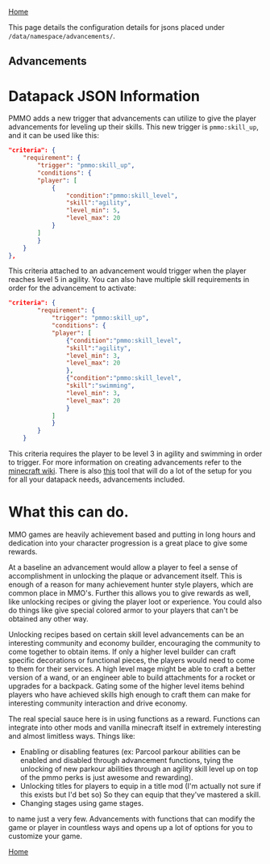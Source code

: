 [Home](../home.md)

This page details the configuration details for jsons placed under `/data/namespace/advancements/`.

## Advancements

# Datapack JSON Information

PMMO adds a new trigger that advancements can utilize to give the player advancements for leveling up their skills.
This new trigger is `pmmo:skill_up`, and it can be used like this:

```json
"criteria": {
    "requirement": {
        "trigger": "pmmo:skill_up",
        "conditions": {
        "player": [
            {
                "condition":"pmmo:skill_level",
                "skill":"agility",
                "level_min": 5,
                "level_max": 20
            }
        ]
        }
    }
},
```

This criteria attached to an advancement would trigger when the player reaches level 5 in agility. You can also have multiple skill requirements in order for the advancement to activate:

```json
"criteria": {
        "requirement": {
            "trigger": "pmmo:skill_up",
            "conditions": {
            "player": [
                {"condition":"pmmo:skill_level",
                "skill":"agility",
                "level_min": 3,
                "level_max": 20
                },
                {"condition":"pmmo:skill_level",
                "skill":"swimming",
                "level_min": 3,
                "level_max": 20
                }
            ]
            }
        }
    }
```

This criteria requires the player to be level 3 in agility and swimming in order to trigger. For more information on creating advancements refer to the [minecraft wiki](https://minecraft.fandom.com/wiki/Advancement/JSON_format). There is also [this](https://misode.github.io/advancement/) tool that will do a lot of the setup for you for all your datapack needs, advancements included.

# What this can do.

MMO games are heavily achievement based and putting in long hours and dedication into your character progression is a great place to give some rewards.

At a baseline an advancement would allow a player to feel a sense of accomplishment in unlocking the plaque or advancement itself. This is enough of a reason for many achievement hunter style players, which are common place in MMO's. Further this allows you to give rewards as well, like unlocking recipes or giving the player loot or experience. You could also do things like give special colored armor to your players that can't be obtained any other way.

Unlocking recipes based on certain skill level advancements can be an interesting community and economy builder, encouraging the community to come together to obtain items. If only a higher level builder can craft specific decorations or functional pieces, the players would need to come to them for their services. A high level mage might be able to craft a better version of a wand, or an engineer able to build attachments for a rocket or upgrades for a backpack. Gating some of the higher level items behind players who have achieved skills high enough to craft them can make for interesting community interaction and drive economy.

The real special sauce here is in using functions as a reward. Functions can integrate into other mods and vanilla minecraft itself in extremely interesting and almost limitless ways. Things like:

- Enabling or disabling features (ex: Parcool parkour abilities can be enabled and disabled through advancement functions, tying the unlocking of new parkour abilities through an agility skill level up on top of the pmmo perks is just awesome and rewarding).
- Unlocking titles for players to equip in a title mod (I'm actually not sure if this exists but I'd bet so) So they can equip that they've mastered a skill.
- Changing stages using game stages.

to name just a very few. Advancements with functions that can modify the game or player in countless ways and opens up a lot of options for you to customize your game.

[Home](../home.md)
